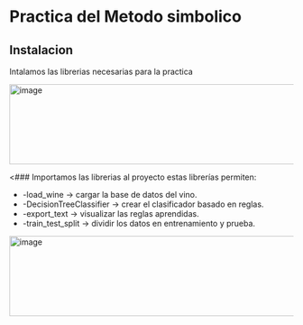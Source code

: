 
# Practica del Metodo simbolico

## Instalacion
Intalamos las librerias necesarias para la practica 

<img width="675" height="142" alt="image" src="https://github.com/user-attachments/assets/57c0a391-650b-4ae1-9e48-ec76ab9c55b6" />

<### Importamos las librerias al proyecto estas librerías permiten:
<ul>
 <li> -load_wine → cargar la base de datos del vino. </li>
 <li>-DecisionTreeClassifier → crear el clasificador basado en reglas. </li>
 <li> -export_text → visualizar las reglas aprendidas. </li>
  <li> -train_test_split → dividir los datos en entrenamiento y prueba. </li>
</ul>
<img width="675" height="142" alt="image" src="https://github.com/user-attachments/assets/b6c11f76-3f9d-4792-8eaa-b3e47f2f1982" />






